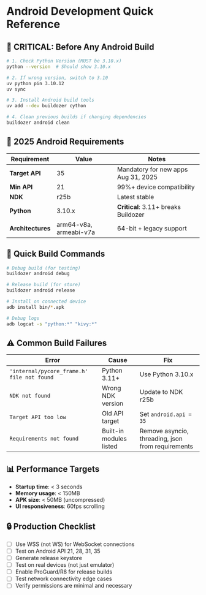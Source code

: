 # Android Development Quick Reference

## 🚨 **CRITICAL: Before Any Android Build**

```bash
# 1. Check Python Version (MUST be 3.10.x)
python --version  # Should show 3.10.x

# 2. If wrong version, switch to 3.10
uv python pin 3.10.12
uv sync

# 3. Install Android build tools
uv add --dev buildozer cython

# 4. Clean previous builds if changing dependencies
buildozer android clean
```

## 📱 **2025 Android Requirements**

| Requirement | Value | Notes |
|-------------|-------|-------|
| **Target API** | 35 | Mandatory for new apps Aug 31, 2025 |
| **Min API** | 21 | 99%+ device compatibility |
| **NDK** | r25b | Latest stable |
| **Python** | 3.10.x | **Critical**: 3.11+ breaks Buildozer |
| **Architectures** | arm64-v8a, armeabi-v7a | 64-bit + legacy support |

## 🔧 **Quick Build Commands**

```bash
# Debug build (for testing)
buildozer android debug

# Release build (for store)
buildozer android release

# Install on connected device
adb install bin/*.apk

# Debug logs
adb logcat -s "python:*" "kivy:*"
```

## ⚠️ **Common Build Failures**

| Error | Cause | Fix |
|-------|-------|-----|
| `'internal/pycore_frame.h' file not found` | Python 3.11+ | Use Python 3.10.x |
| `NDK not found` | Wrong NDK version | Update to NDK r25b |
| `Target API too low` | Old API target | Set `android.api = 35` |
| `Requirements not found` | Built-in modules listed | Remove asyncio, threading, json from requirements |

## 📊 **Performance Targets**

- **Startup time**: < 3 seconds
- **Memory usage**: < 150MB
- **APK size**: < 50MB (uncompressed)
- **UI responsiveness**: 60fps scrolling

## 🔒 **Production Checklist**

- [ ] Use WSS (not WS) for WebSocket connections
- [ ] Test on Android API 21, 28, 31, 35
- [ ] Generate release keystore
- [ ] Test on real devices (not just emulator)
- [ ] Enable ProGuard/R8 for release builds
- [ ] Test network connectivity edge cases
- [ ] Verify permissions are minimal and necessary 